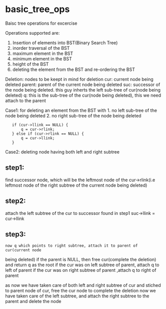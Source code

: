 # basic_tree_ops
Baisc tree operations for excercise

Operations supported are:
1. Insertion of elements into BST(Binary Search Tree)
2. inorder traversal of the BST
3. maximum element in the BST
4. minimum element in the BST
5. height of the BST
6. deleting the element from the BST and re-ordering the BST


Deletion: nodes to be keept in mind for deletion
cur: current node being deleted 
parent: parent of the current node being deleted
suc: successor of the node being deleted. this guy inherts the left sub-tree of 
cur(node being deleted)
q: this is the sub-tree of the cur(node being deleted), this we need 
attach to the parent

Case1: for deleting an element from the BST with
       1. no left sub-tree of the node being deleted
       2. no right sub-tree of the node being deleted
      
       if (cur->llink == NULL) {
           q = cur->rlink;
       } else if (cur->rlink == NULL) {
           q = cur->llink;
       }
            

Case2: deleting node having both left and right subtree 


step1:
------
find successor node, which will be the leftmost node of the 
cur->rlink(i.e leftmost node of the right subtree of the current node being 
deleted)


step2:
------
attach the left subtree of the cur to successor found in step1
    suc->llink = cur->llink 

step3: 
------
    now q which points to right subtree, attach it to parent of cur(current node 
being deleted)
if the parent is NULL, then free cur(complete the deletion) and return q as the root
if the cur was on left subtree of parent, attach q to left of parent 
if the cur was on right subtree of parent ,attach q to right of parent

as now we have taken care of both left and right subtree of cur and stiched to 
parent node of cur, free the cur node to complete the deletion
now we have taken care of the left subtree, and attach the right subtree to the 
parent and delete the node


